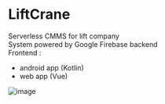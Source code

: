 # LiftCrane
Serverless CMMS for lift company  
System powered by Google Firebase backend  
Frontend :  
- android app (Kotlin)  
- web app (Vue)
  
    
    
![image](https://user-images.githubusercontent.com/74464525/165415272-b5df90d8-9129-4d88-aa6b-35942c490a3e.png)
